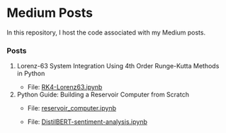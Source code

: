 # Medium Posts
In this repository, I host the code associated with my Medium posts. 

### Posts

<ol>
  <li>Lorenz-63 System Integration Using 4th Order Runge-Kutta Methods in Python</li>
  <ul>
    <li>File: <a href="https://github.com/espitia01/MediumPosts/blob/main/RK4-Lorenz63.ipynb">RK4-Lorenz63.ipynb</a></li>
  </ul>
   <li>Python Guide: Building a Reservoir Computer from Scratch</li>
  <ul>
    <li>File: <a href="https://github.com/espitia01/MediumPosts/blob/main/reservoir-computer.ipynb">reservoir_computer.ipynb</a></li>
  </ul>
  <ul>
    <li>File: <a href="https://github.com/espitia01/MediumPosts/blob/main/medium_article_post_3.ipynb">DistilBERT-sentiment-analysis.ipynb</a></li>
  </ul>
</ol>
